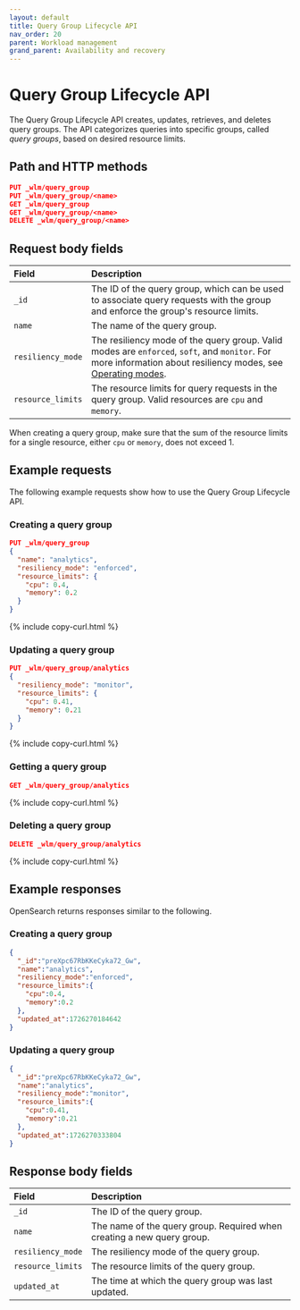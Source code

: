 ```yaml
---
layout: default
title: Query Group Lifecycle API
nav_order: 20
parent: Workload management
grand_parent: Availability and recovery
---
```


# Query Group Lifecycle API

The Query Group Lifecycle API creates, updates, retrieves, and deletes query groups. The API categorizes queries into specific groups, called _query groups_, based on desired resource limits.

## Path and HTTP methods

```json
PUT _wlm/query_group
PUT _wlm/query_group/<name>
GET _wlm/query_group
GET _wlm/query_group/<name>
DELETE _wlm/query_group/<name>
```

## Request body fields

| Field | Description	 |
| :--- | :--- |
| `_id`  | The ID of the query group, which can be used to associate query requests with the group and enforce the group's resource limits.  |
| `name`  | The name of the query group. |
| `resiliency_mode`  | The resiliency mode of the query group. Valid modes are `enforced`, `soft`, and `monitor`. For more information about resiliency modes, see [Operating modes](https://opensearch.org/docs/latest/tuning-your-cluster/availability-and-recovery/workload-management/wlm-feature-overview/#operating-modes). |
| `resource_limits` | The resource limits for query requests in the query group. Valid resources are `cpu` and `memory`.  |

When creating a query group, make sure that the sum of the resource limits for a single resource, either `cpu` or `memory`, does not exceed 1.

## Example requests

The following example requests show how to use the Query Group Lifecycle API.

### Creating a query group

```json
PUT _wlm/query_group
{
  "name": "analytics",
  "resiliency_mode": "enforced",
  "resource_limits": {
    "cpu": 0.4,
    "memory": 0.2
  }
}
```
{% include copy-curl.html %}

### Updating a query group

```json
PUT _wlm/query_group/analytics
{
  "resiliency_mode": "monitor",
  "resource_limits": {
    "cpu": 0.41,
    "memory": 0.21
  }
}
```
{% include copy-curl.html %}

### Getting a query group

```json
GET _wlm/query_group/analytics
```
{% include copy-curl.html %}

### Deleting a query group

```json
DELETE _wlm/query_group/analytics
```
{% include copy-curl.html %}

## Example responses

OpenSearch returns responses similar to the following.

### Creating a query group

```json
{
  "_id":"preXpc67RbKKeCyka72_Gw",
  "name":"analytics",
  "resiliency_mode":"enforced",
  "resource_limits":{
    "cpu":0.4,
    "memory":0.2
  },
  "updated_at":1726270184642
}
```

### Updating a query group

```json
{
  "_id":"preXpc67RbKKeCyka72_Gw",
  "name":"analytics",
  "resiliency_mode":"monitor",
  "resource_limits":{
    "cpu":0.41,
    "memory":0.21
  },
  "updated_at":1726270333804
}
```

## Response body fields

| Field | Description	 |
| :--- | :--- |
| `_id`  | The ID of the query group. |
| `name`  | The name of the query group. Required when creating a new query group. |
| `resiliency_mode`  | The resiliency mode of the query group. |
| `resource_limits` | The resource limits of the query group. |
| `updated_at` | The time at which the query group was last updated. |


